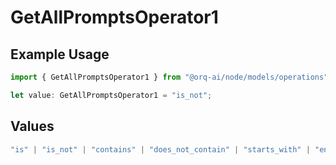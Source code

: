 # GetAllPromptsOperator1

## Example Usage

```typescript
import { GetAllPromptsOperator1 } from "@orq-ai/node/models/operations";

let value: GetAllPromptsOperator1 = "is_not";
```

## Values

```typescript
"is" | "is_not" | "contains" | "does_not_contain" | "starts_with" | "ends_with" | "is_empty" | "is_not_empty"
```